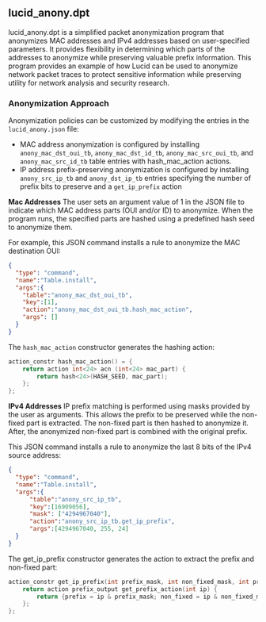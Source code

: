 ## lucid_anony.dpt

lucid_anony.dpt is a simplified packet anonymization program that anonymizes MAC addresses and IPv4 addresses based on user-specified parameters. It provides flexibility in determining which parts of the addresses to anonymize while preserving valuable prefix information. This program provides an example of how Lucid can be used to anonymize network packet traces to protect sensitive information while preserving utility for network analysis and security research.

### Anonymization Approach

Anonymization policies can be customized by modifying the entries in the `lucid_anony.json` file:
* MAC address anonymization is configured by installing `anony_mac_dst_oui_tb`, `anony_mac_dst_id_tb`, `anony_mac_src_oui_tb`, and `anony_mac_src_id_tb` table entries with hash_mac_action actions.
* IP address prefix-preserving anonymization is configured by installing `anony_src_ip_tb` and `anony_dst_ip_tb` entries specifying the number of prefix bits to preserve and a `get_ip_prefix` action

**Mac Addresses**
The user sets an argument value of 1 in the JSON file to indicate which MAC address parts (OUI and/or ID) to anonymize. When the program runs, the specified parts are hashed using a predefined hash seed to anonymize them.

For example, this JSON command installs a rule to anonymize the MAC destination OUI:
```json
{
  "type": "command", 
  "name":"Table.install", 
  "args":{
    "table":"anony_mac_dst_oui_tb", 
    "key":[1], 
    "action":"anony_mac_dst_oui_tb.hash_mac_action",
    "args": []
  }
}
```

The `hash_mac_action` constructor generates the hashing action:
```c
action_constr hash_mac_action() = {
    return action int<24> acn (int<24> mac_part) {
        return hash<24>(HASH_SEED, mac_part);
    };
};
```
**IPv4 Addresses**
IP prefix matching is performed using masks provided by the user as arguments. This allows the prefix to be preserved while the non-fixed part is extracted. The non-fixed part is then hashed to anonymize it. After, the anonymized non-fixed part is combined with the original prefix.

This JSON command installs a rule to anonymize the last 8 bits of the IPv4 source address:
```json
{
  "type": "command", 
  "name":"Table.install", 
  "args":{
      "table":"anony_src_ip_tb", 
      "key":[16909056], 
      "mask": ["4294967040"],
      "action":"anony_src_ip_tb.get_ip_prefix", 
      "args":[4294967040, 255, 24]
  }
}
```

The get_ip_prefix constructor generates the action to extract the prefix and non-fixed part:
```c
action_constr get_ip_prefix(int prefix_mask, int non_fixed_mask, int prefix_size) = {
    return action prefix_output get_prefix_action(int ip) {
        return {prefix = ip & prefix_mask; non_fixed = ip & non_fixed_mask; fixed_length = prefix_size};
    };
};
```